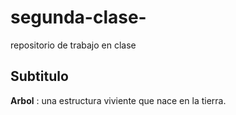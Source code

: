 # segunda-clase-
repositorio de trabajo en clase


## Subtitulo
**Arbol** : una estructura viviente que nace en la tierra.
